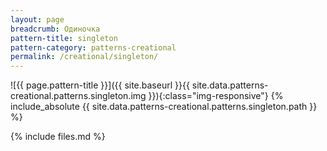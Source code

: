```yaml
---
layout: page
breadcrumb: Одиночка
pattern-title: singleton
pattern-category: patterns-creational
permalink: /creational/singleton/
---
```

![{{ page.pattern-title }}]({{ site.baseurl }}{{ site.data.patterns-creational.patterns.singleton.img }}){:class="img-responsive"}
{% include_absolute {{ site.data.patterns-creational.patterns.singleton.path }} %}

{% include files.md %}
